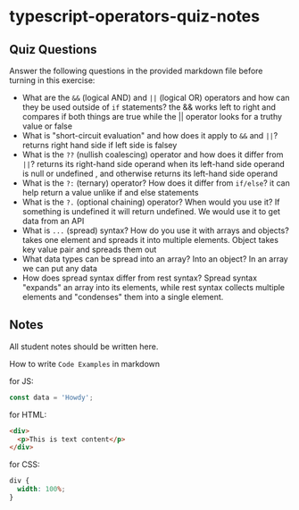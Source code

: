 # typescript-operators-quiz-notes

## Quiz Questions

Answer the following questions in the provided markdown file before turning in this exercise:

- What are the `&&` (logical AND) and `||` (logical OR) operators and how can they be used outside of `if` statements?
  the && works left to right and compares if both things are true while the || operator looks for a truthy value or false
- What is "short-circuit evaluation" and how does it apply to `&&` and `||`?
  returns right hand side if left side is falsey
- What is the `??` (nullish coalescing) operator and how does it differ from `||`?
  returns its right-hand side operand when its left-hand side operand is null or undefined , and otherwise returns its left-hand side operand
- What is the `?:` (ternary) operator? How does it differ from `if/else`?
  it can help return a value unlike if and else statements
- What is the `?.` (optional chaining) operator? When would you use it?
  If something is undefined it will return undefined. We would use it to get data from an API
- What is `...` (spread) syntax? How do you use it with arrays and objects?
  takes one element and spreads it into multiple elements. Object takes key value pair and spreads them out
- What data types can be spread into an array? Into an object?
  In an array we can put any data
- How does spread syntax differ from rest syntax?
  Spread syntax "expands" an array into its elements, while rest syntax collects multiple elements and "condenses" them into a single element.

## Notes

All student notes should be written here.

How to write `Code Examples` in markdown

for JS:

```js
const data = 'Howdy';
```

for HTML:

```html
<div>
  <p>This is text content</p>
</div>
```

for CSS:

```css
div {
  width: 100%;
}
```
